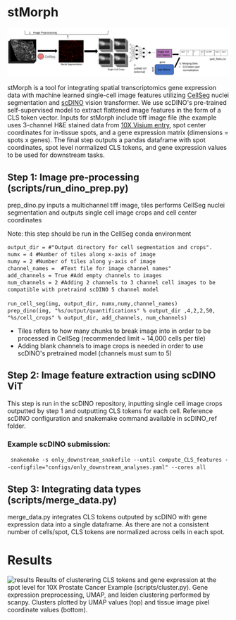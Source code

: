 # stMorph
![tmethods](imgs/methods.png)
<br>

stMorph is a tool for integrating spatial transcriptomics gene expression data with machine learned single-cell image features utilizing [CellSeg](https://michaellee1.github.io/CellSegSite/index.html) nuclei segmentation and [scDINO](https://github.com/JacobHanimann/scDINO) vision transformer. We use scDINO's pre-trained self-supervised model to extract flattened image features in the form of a CLS token vector. 
Inputs for stMorph include tiff image file (the example uses 3-channel H&E stained data from [10X Visium entry](https://www.10xgenomics.com/cn/resources/datasets/human-prostate-cancer-adjacent-normal-section-with-if-staining-ffpe-1-standard), spot center coordinates for in-tissue spots, and a gene expression matrix (dimensions = spots x genes). 
The final step outputs a pandas dataframe with spot coordinates, spot level normalized CLS tokens, and gene expression values to be used for downstream tasks. 
<br>


## Step 1: Image pre-processing (scripts/run_dino_prep.py)
prep_dino.py inputs a multichannel tiff image, tiles performs CellSeg nuclei segmentation and outputs single cell image crops and cell center coordinates
<br>

Note: this step should be run in the CellSeg conda environment 
<br>

``` img =  # "Path to image tiff file"
output_dir = #"Output directory for cell segmentation and crops". 
numx = 4 #Number of tiles along x-axis of image
numy = 2 #Number of tiles along y-axis of image
channel_names =  #Text file for image channel names"
add_channels = True #Add empty channels to images
num_channels = 2 #Adding 2 channels to 3 channel cell images to be compatible with pretraind scDINO 5 channel model

run_cell_seg(img, output_dir, numx,numy,channel_names)
prep_dino(img, "%s/output/quantifications" % output_dir ,4,2,2,50, "%s/cell_crops" % output_dir, add_channels, num_channels)
```
* Tiles refers to how many chunks to break image into in order to be processed in CellSeg (recommended limit ~ 14,000 cells per tile)
* Adding blank channels to image crops is needed in order to use scDINO's pretrained model (channels must sum to 5)

## Step 2: Image feature extraction using scDINO ViT
This step is run in the scDINO repository, inputting single cell image crops outputted by step 1 and outputting CLS tokens for each cell. 
Reference scDINO configuration and snakemake command available in scDINO_ref folder.
<br>

### Example scDINO submission:
``` snakemake -s only_downstream_snakefile --until compute_CLS_features --configfile="configs/only_downstream_analyses.yaml" --cores all```

## Step 3: Integrating data types (scripts/merge_data.py)
merge_data.py integrates CLS tokens outputed by scDINO with gene expression data into a single dataframe. As there are not a consistent number of cells/spot, CLS tokens are normalized across cells in each spot.
<br>

# Results
![results](imgs/cluster_results.png)
Results of clusterering CLS tokens and gene expression at the spot level for 10X Prostate Cancer Example (scripts/cluster.py). 
Gene expression preprocessing, UMAP, and leiden clustering performed by scanpy.
Clusters plotted by UMAP values (top) and tissue image pixel coordinate values (bottom).




